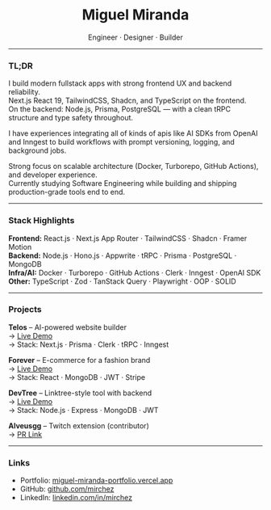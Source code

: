 <h1 align="center">Miguel Miranda</h1>
<p align="center">Engineer · Designer · Builder</p>

---

###  TL;DR

I build modern fullstack apps with strong frontend UX and backend reliability.  
Next.js React 19, TailwindCSS, Shadcn, and TypeScript on the frontend.  
On the backend: Node.js, Prisma, PostgreSQL — with a clean tRPC structure and type safety throughout.

I have experiences integrating all of kinds of apis  like AI SDKs from OpenAI and Inngest to build workflows with prompt versioning, logging, and background jobs.

Strong focus on scalable architecture (Docker, Turborepo, GitHub Actions), and developer experience.  
Currently studying Software Engineering while building and shipping production-grade tools end to end.

---

###  Stack Highlights

**Frontend:** React.js · Next.js App Router · TailwindCSS · Shadcn · Framer Motion  
**Backend:** Node.js · Hono.js · Appwrite · tRPC · Prisma · PostgreSQL · MongoDB  
**Infra/AI:** Docker · Turborepo · GitHub Actions · Clerk · Inngest · OpenAI SDK  
**Other:** TypeScript · Zod · TanStack Query · Playwright · OOP · SOLID

---

###  Projects

**Telos** – AI-powered website builder  
→ [Live Demo](https://telos-steel.vercel.app)  
→ Stack: Next.js · Prisma · Clerk · tRPC · Inngest

**Forever** – E-commerce for a fashion brand  
→ [Live Demo](https://forever-ecommerce-teal.vercel.app)  
→ Stack: React · MongoDB · JWT · Stripe

**DevTree** – Linktree-style tool with backend  
→ [Live Demo](https://devtree-miguel-miranda.netlify.app)  
→ Stack: Node.js · Express · MongoDB · JWT

**Alveusgg** – Twitch extension (contributor)  
→ [PR Link](https://github.com/alveusgg/extension/pull/257)

---

###  Links

- Portfolio: [miguel-miranda-portfolio.vercel.app](https://miguel-miranda-portfolio.vercel.app)  
- GitHub: [github.com/mirchez](https://github.com/mirchez)  
- LinkedIn: [linkedin.com/in/mirchez](https://www.linkedin.com/in/mirchez)

